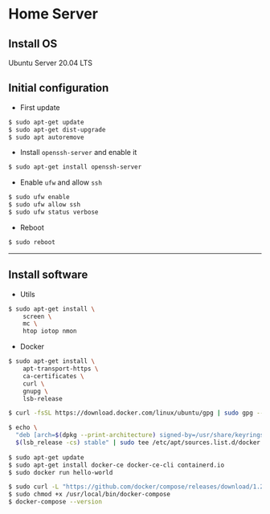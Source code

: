# Home Server

## Install OS

Ubuntu Server 20.04 LTS
 
## Initial configuration

* First update

```bash
$ sudo apt-get update
$ sudo apt-get dist-upgrade
$ sudo apt autoremove
```

* Install `openssh-server` and enable it

```bash
$ sudo apt-get install openssh-server
```

* Enable `ufw` and allow `ssh`

```bash
$ sudo ufw enable
$ sudo ufw allow ssh
$ sudo ufw status verbose
```

* Reboot

```bash
$ sudo reboot
```

---

## Install software

* Utils

```bash
$ sudo apt-get install \
    screen \
    mc \
    htop iotop nmon
```

* Docker

```bash
$ sudo apt-get install \
    apt-transport-https \
    ca-certificates \
    curl \
    gnupg \
    lsb-release

$ curl -fsSL https://download.docker.com/linux/ubuntu/gpg | sudo gpg --dearmor -o /usr/share/keyrings/docker-archive-keyring.gpg

$ echo \
  "deb [arch=$(dpkg --print-architecture) signed-by=/usr/share/keyrings/docker-archive-keyring.gpg] https://download.docker.com/linux/ubuntu \
  $(lsb_release -cs) stable" | sudo tee /etc/apt/sources.list.d/docker.list > /dev/null
  
$ sudo apt-get update
$ sudo apt-get install docker-ce docker-ce-cli containerd.io
$ sudo docker run hello-world
```

```bash
$ sudo curl -L "https://github.com/docker/compose/releases/download/1.29.2/docker-compose-$(uname -s)-$(uname -m)" -o /usr/local/bin/docker-compose
$ sudo chmod +x /usr/local/bin/docker-compose
$ docker-compose --version
```
